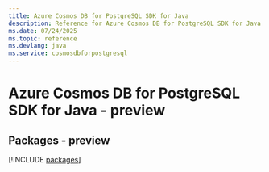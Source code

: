 ```yaml
---
title: Azure Cosmos DB for PostgreSQL SDK for Java
description: Reference for Azure Cosmos DB for PostgreSQL SDK for Java
ms.date: 07/24/2025
ms.topic: reference
ms.devlang: java
ms.service: cosmosdbforpostgresql
---
```

# Azure Cosmos DB for PostgreSQL SDK for Java - preview
## Packages - preview
[!INCLUDE [packages](cosmos-db-for-postgresql-index.md)]